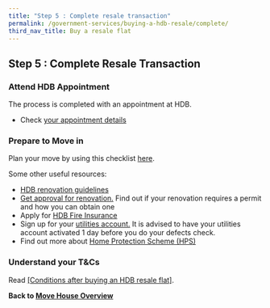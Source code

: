 ```yaml
---
title: "Step 5 : Complete resale transaction"
permalink: /government-services/buying-a-hdb-resale/complete/
third_nav_title: Buy a resale flat
---
```


## Step 5 : Complete Resale Transaction

### Attend HDB Appointment

The process is completed with an appointment at HDB.

- Check <a href="https://services2.hdb.gov.sg/webapp/BB31AWDashboardWeb/BB31PLogin.jsp" target="_blank">your appointment details</a>


### Prepare to Move in

Plan your move by using this checklist [here](/government-services/buying-a-hdb/move-in/).

Some other useful resources:

- <a href="https://www.hdb.gov.sg/cs/infoweb/residential/living-in-an-hdb-flat/renovation&rendermode=preview" target="_blank">HDB renovation guidelines</a>
- <a href="https://www.hdb.gov.sg/cs/infoweb/residential/living-in-an-hdb-flat/renovation/applying-for-approval" target="_blank">Get approval for renovation.</a> Find out if your renovation requires a permit and how you can obtain one
- Apply for <a href="https://www.hdb.gov.sg/cs/infoweb/residential/living-in-an-hdb-flat/fire-insurance" target="_blank">HDB Fire Insurance</a>
- Sign up for your <a href="https://www.spgroup.com.sg/home" target="_blank">utilities account.</a> It is advised to have your utilities account activated 1 day before you do your defects check.
- Find out more about <a href="https://www.cpf.gov.sg/eSvc/Web/Schemes/ApplyOrAdjustHpsCover/ImportantNotes" target="_blank">Home Protection Scheme (HPS)</a>

### Understand your T&Cs

Read <a href="https://www.hdb.gov.sg/cs/infoweb/residential/buying-a-flat/resale/conditions-after-buying" target="_blank">[Conditions after buying an HDB resale flat]</a>.



**Back to [Move House Overview](/government-services/move-house/overview/)**
